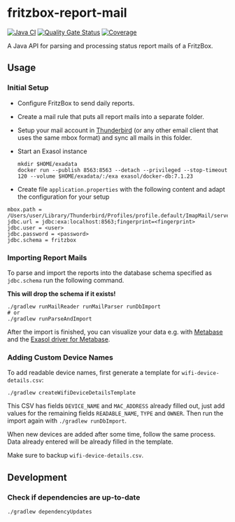 # fritzbox-report-mail

[![Java CI](https://github.com/kaklakariada/fritzbox-report-mail/actions/workflows/gradle.yml/badge.svg)](https://github.com/kaklakariada/fritzbox-report-mail/actions/workflows/gradle.yml)
[![Quality Gate Status](https://sonarcloud.io/api/project_badges/measure?project=com.github.kaklakariada%3Afritzbox-report-mail&metric=alert_status)](https://sonarcloud.io/dashboard?id=com.github.kaklakariada%3Afritzbox-report-mail)
[![Coverage](https://sonarcloud.io/api/project_badges/measure?project=com.github.kaklakariada%3Afritzbox-report-mail&metric=coverage)](https://sonarcloud.io/dashboard?id=com.github.kaklakariada%3Afritzbox-report-mail)

A Java API for parsing and processing status report mails of a FritzBox.

## Usage

### Initial Setup

* Configure FritzBox to send daily reports.
* Create a mail rule that puts all report mails into a separate folder.
* Setup your mail account in [Thunderbird](https://mozilla.org/thunderbird) (or any other email client that uses the same mbox format) and sync all mails in this folder.
* Start an Exasol instance

    ```shell
    mkdir $HOME/exadata
    docker run --publish 8563:8563 --detach --privileged --stop-timeout 120 --volume $HOME/exadata/:/exa exasol/docker-db:7.1.23
    ```

* Create file `application.properties` with the following content and adapt the configuration for your setup

```properties
mbox.path = /Users/user/Library/Thunderbird/Profiles/profile.default/ImapMail/server/FritzBox.sbd/Report
jdbc.url = jdbc:exa:localhost:8563;fingerprint=<fingerprint>
jdbc.user = <user>
jdbc.password = <password>
jdbc.schema = fritzbox
```

### Importing Report Mails

To parse and import the reports into the database schema specified as `jdbc.schema` run the following command.

**This will drop the schema if it exists!**

```shell
./gradlew runMailReader runMailParser runDbImport
# or
./gradlew runParseAndImport
```

After the import is finished, you can visualize your data e.g. with [Metabase](https://www.metabase.com/) and the [Exasol driver for Metabase](https://github.com/exasol/metabase-driver).

### Adding Custom Device Names

To add readable device names, first generate a template for `wifi-device-details.csv`:

```shell
./gradlew createWifiDeviceDetailsTemplate
```

This CSV has fields `DEVICE_NAME` and `MAC_ADDRESS` already filled out, just add values for the remaining fields `READABLE_NAME`, `TYPE` and `OWNER`. Then run the import again with `./gradlew runDbImport`.

When new devices are added after some time, follow the same process. Data already entered will be already filled in the template.

Make sure to backup `wifi-device-details.csv`.

## Development

### Check if dependencies are up-to-date

```bash
./gradlew dependencyUpdates
```
